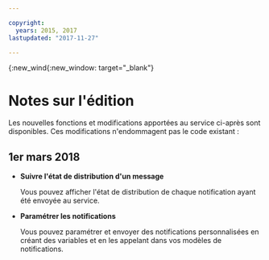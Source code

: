 ```yaml
---

copyright:
  years: 2015, 2017
lastupdated: "2017-11-27"

---
```


{:new_wind{:new_window: target="_blank"}

# Notes sur l'édition
Les nouvelles fonctions et modifications apportées au service
ci-après sont disponibles. Ces modifications n'endommagent pas le code existant :

## 1er mars 2018

- **Suivre l'état de distribution d'un message**

    Vous pouvez afficher l'état de distribution de chaque notification ayant été envoyée au service. 

- **Paramétrer les notifications**

    Vous pouvez paramétrer et envoyer des notifications personnalisées en créant des variables et en les appelant dans vos modèles de notifications.
